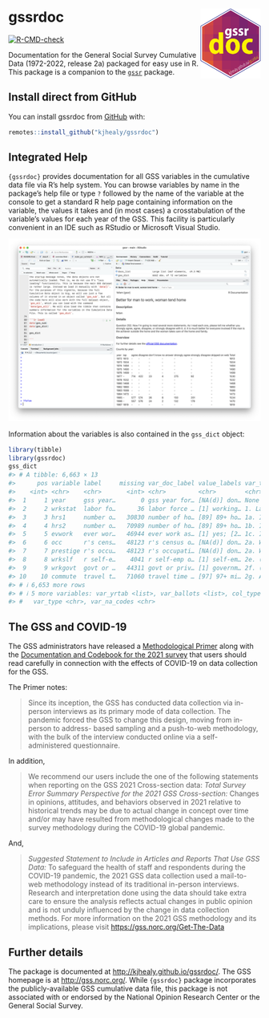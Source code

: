 
<!-- README.md is generated from README.Rmd. Please edit that file -->

# gssrdoc <img src="man/figures/gssrdoc.png" align="right" width="120" />

<!-- badges: start -->

[![R-CMD-check](https://github.com/kjhealy/gssrdoc/actions/workflows/R-CMD-check.yaml/badge.svg)](https://github.com/kjhealy/gssrdoc/actions/workflows/R-CMD-check.yaml)
<!-- badges: end -->

Documentation for the General Social Survey Cumulative Data (1972-2022,
release 2a) packaged for easy use in R. This package is a companion to
the [`gssr`](https://github.com/kjhealy.gssr) package.

## Install direct from GitHub

You can install gssrdoc from
[GitHub](https://github.com/kjhealy/gssrdoc) with:

``` r
remotes::install_github("kjhealy/gssrdoc")
```

## Integrated Help

`{gssrdoc}` provides documentation for all GSS variables in the
cumulative data file via R’s help system. You can browse variables by
name in the package’s help file or type `?` followed by the name of the
variable at the console to get a standard R help page containing
information on the variable, the values it takes and (in most cases) a
crosstabulation of the variable’s values for each year of the GSS. This
facility is particularly convenient in an IDE such as RStudio or
Microsoft Visual Studio.

<img src="man/figures/fefam_help.png" />

Information about the variables is also contained in the `gss_dict`
object:

``` r
library(tibble)
library(gssrdoc)
gss_dict
#> # A tibble: 6,663 × 13
#>      pos variable label     missing var_doc_label value_labels var_text years   
#>    <int> <chr>    <chr>       <int> <chr>         <chr>        <chr>    <list>  
#>  1     1 year     gss year…       0 gss year for… [NA(d)] don… None     <NULL>  
#>  2     2 wrkstat  labor fo…      36 labor force … [1] working… 1. Last… <tibble>
#>  3     3 hrs1     number o…   30830 number of ho… [89] 89+ ho… 1a. If … <tibble>
#>  4     4 hrs2     number o…   70989 number of ho… [89] 89+ ho… 1b. If … <tibble>
#>  5     5 evwork   ever wor…   46944 ever work as… [1] yes; [2… 1c. If … <tibble>
#>  6     6 occ      r's cens…   48123 r's census o… [NA(d)] don… 2a. Wha… <tibble>
#>  7     7 prestige r's occu…   48123 r's occupati… [NA(d)] don… 2a. Wha… <tibble>
#>  8     8 wrkslf   r self-e…    4041 r self-emp o… [1] self-em… 2e. (Ar… <tibble>
#>  9     9 wrkgovt  govt or …   44311 govt or priv… [1] governm… 2f. (Ar… <tibble>
#> 10    10 commute  travel t…   71060 travel time … [97] 97+ mi… 2g. Abo… <tibble>
#> # ℹ 6,653 more rows
#> # ℹ 5 more variables: var_yrtab <list>, var_ballots <list>, col_type <chr>,
#> #   var_type <chr>, var_na_codes <chr>
```

## The GSS and COVID-19

The GSS administrators have released a [Methodological
Primer](https://gss.norc.org/Documents/other/2021%20XSEC%20R1%20Methodological%20Primer.pdf)
along with the [Documentation and Codebook for the 2021
survey](https://gss.norc.org/Documents/codebook/GSS%202021%20Codebook%20R1.pdf)
that users should read carefully in connection with the effects of
COVID-19 on data collection for the GSS.

The Primer notes:

> Since its inception, the GSS has conducted data collection via
> in-person interviews as its primary mode of data collection. The
> pandemic forced the GSS to change this design, moving from in-person
> to address- based sampling and a push-to-web methodology, with the
> bulk of the interview conducted online via a self- administered
> questionnaire.

In addition,

> We recommend our users include the one of the following statements
> when reporting on the GSS 2021 Cross-section data: *Total Survey Error
> Summary Perspective for the 2021 GSS Cross-section:* Changes in
> opinions, attitudes, and behaviors observed in 2021 relative to
> historical trends may be due to actual change in concept over time
> and/or may have resulted from methodological changes made to the
> survey methodology during the COVID-19 global pandemic.

And,

> *Suggested Statement to Include in Articles and Reports That Use GSS
> Data:* To safeguard the health of staff and respondents during the
> COVID-19 pandemic, the 2021 GSS data collection used a mail-to-web
> methodology instead of its traditional in-person interviews. Research
> and interpretation done using the data should take extra care to
> ensure the analysis reflects actual changes in public opinion and is
> not unduly influenced by the change in data collection methods. For
> more information on the 2021 GSS methodology and its implications,
> please visit <https://gss.norc.org/Get-The-Data>

## Further details

The package is documented at <http://kjhealy.github.io/gssrdoc/>. The
GSS homepage is at <http://gss.norc.org/>. While `{gssrdoc}` package
incorporates the publicly-available GSS cumulative data file, this
package is not associated with or endorsed by the National Opinion
Research Center or the General Social Survey.
